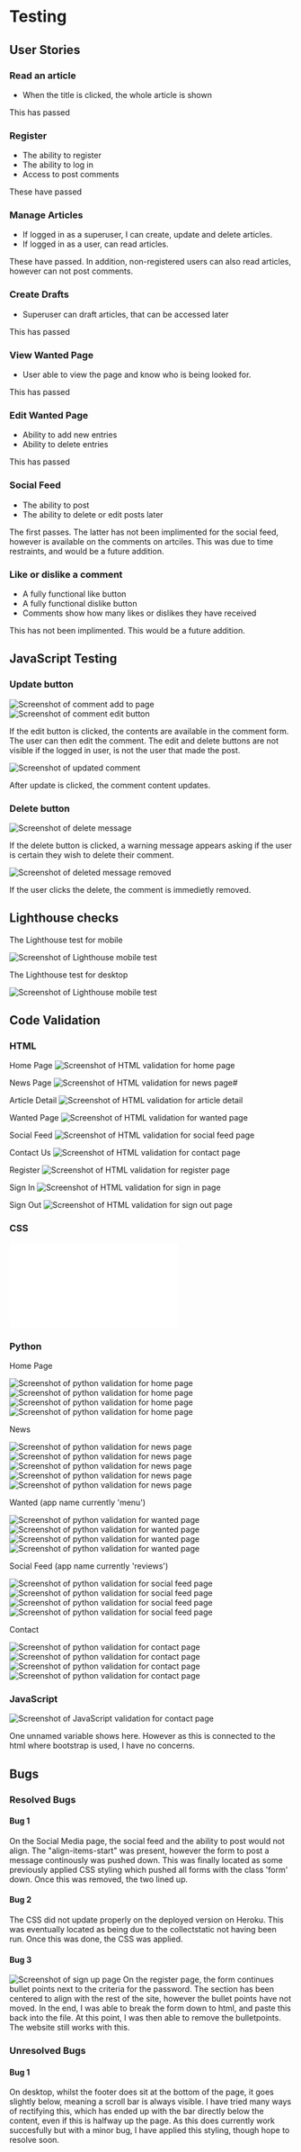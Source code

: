 # Testing

## User Stories
### Read an article
* When the title is clicked, the whole article is shown

This has passed

### Register
* The ability to register
* The ability to log in
* Access to post comments

These have passed

### Manage Articles
* If logged in as a superuser, I can create, update and delete articles.
* If logged in as a user, can read articles.

These have passed. In addition, non-registered users can also read articles, however can not post comments.

### Create Drafts
* Superuser can draft articles, that can be accessed later

This has passed

### View Wanted Page
* User able to view the page and know who is being looked for.

This has passed

### Edit Wanted Page
* Ability to add new entries
* Ability to delete entries

This has passed

### Social Feed
* The ability to post
* The ability to delete or edit posts later

The first passes. The latter has not been implimented for the social feed, however is available on the comments on artciles. This was due to time restraints, and would be a future addition.

### Like or dislike a comment
* A fully functional like button
* A fully functional dislike button
* Comments show how many likes or dislikes they have received

This has not been implimented. This would be a future addition.

## JavaScript Testing
### Update button
![Screenshot of comment add to page](/static/images/comment%20test%20basic.png)
![Screenshot of comment edit button](/static/images/comment%20test%20edit.png)

If the edit button is clicked, the contents are available in the comment form. The user can then edit the comment. The edit and delete buttons are not visible if the logged in user, is not the user that made the post.

![Screenshot of updated comment](/static/images/comment%20updated.png)

After update is clicked, the comment content updates.
### Delete button
![Screenshot of delete message](/static/images/comment%20deleted.png)

If the delete button is clicked, a warning message appears asking if the user is certain they wish to delete their comment.

![Screenshot of deleted message removed](/static/images/comment%20deleted%20confirmed.png)

If the user clicks the delete, the comment is immedietly removed.

## Lighthouse checks
The Lighthouse test for mobile

![Screenshot of Lighthouse mobile test](/static/images/lighthouse%20mobile.png)


The Lighthouse test for desktop

![Screenshot of Lighthouse mobile test](/static/images/lighthouse%20desktop.png)

## Code Validation
### HTML
Home Page
![Screenshot of HTML validation for home page](/static/images/html%20test%20home.png)

News Page
![Screenshot of HTML validation for news page](/static/images/html%20news%20page%20test.png)#

Article Detail
![Screenshot of HTML validation for article detail](/static/images/html%20article%20detail%20test.png)

Wanted Page
![Screenshot of HTML validation for wanted page](/static/images/html%20test%20wanted.png)

Social Feed
![Screenshot of HTML validation for social feed page](/static/images/html%20test%20social%20feed.png)

Contact Us
![Screenshot of HTML validation for contact page](/static/images/html%20test%20contact.png)

Register
![Screenshot of HTML validation for register page](/static/images/html%20test%20register%20page.png)

Sign In
![Screenshot of HTML validation for sign in page](/static/images/html%20test%20sign%20in.png)

Sign Out
![Screenshot of HTML validation for sign out page](/static/images/html%20test%20sign%20out.png)

### CSS
![Screenshot of CSS validation](/static/css/style.css)
### Python
Home Page

![Screenshot of python validation for home page](/static/images/python%20testing%20home%20admin.png)
![Screenshot of python validation for home page](/static/images/python%20testing%20home%20models.png)
![Screenshot of python validation for home page](/static/images/python%20testing%20home%20urls.png)
![Screenshot of python validation for home page](/static/images/python%20testing%20home%20views.png)

News

![Screenshot of python validation for news page](/static/images/python%20testing%20news%20admin.png)
![Screenshot of python validation for news page](/static/images/python%20testing%20news%20forms.png)
![Screenshot of python validation for news page](/static/images/python%20testing%20news%20models.png)
![Screenshot of python validation for news page](/static/images/python%20testing%20news%20urls.png)
![Screenshot of python validation for news page](/static/images/python%20testing%20news%20views.png)

Wanted (app name currently 'menu')

![Screenshot of python validation for wanted page](/static/images/python%20testing%20menu%20admin.png)
![Screenshot of python validation for wanted page](/static/images/python%20testing%20menu%20models.png)
![Screenshot of python validation for wanted page](/static/images/python%20testing%20menu%20urls.png)
![Screenshot of python validation for wanted page](/static/images/python%20testing%20menu%20views.png)

Social Feed (app name currently 'reviews')

![Screenshot of python validation for social feed page](/static/images/python%20testing%20reviews%20admin.png)
![Screenshot of python validation for social feed page](/static/images/python%20testing%20reviews%20models.png)
![Screenshot of python validation for social feed page](/static/images/python%20testing%20reviews%20urls.png)
![Screenshot of python validation for social feed page](/static/images/python%20testing%20reviews%20views.png)

Contact

![Screenshot of python validation for contact page](/static/images/python%20testing%20contact%20admin.png)
![Screenshot of python validation for contact page](/static/images/python%20testing%20contact%20models.png)
![Screenshot of python validation for contact page](/static/images/python%20testing%20contact%20urls.png)
![Screenshot of python validation for contact page](/static/images/python%20testing%20contact%20views.png)

### JavaScript
![Screenshot of JavaScript validation for contact page](/static/images/javascript%20testing.png)

One unnamed variable shows here. However as this is connected to the html where bootstrap is used, I have no concerns.

## Bugs
### Resolved Bugs
#### Bug 1
On the Social Media page, the social feed and the ability to post would not align. The "align-items-start" was present, however the form to post a message continously was pushed down. This was finally located as some previously applied CSS styling which pushed all forms with the class 'form' down. Once this was removed, the two lined up.

#### Bug 2
The CSS did not update properly on the deployed version on Heroku. This was eventually located as being due to the collectstatic not having been run. Once this was done, the CSS was applied.

#### Bug 3
![Screenshot of sign up page](/static/images/sign%20up%20page.png)
On the register page, the form continues bullet points next to the criteria for the password. The section has been centered to align with the rest of the site, however the bullet points have not moved. In the end, I was able to break the form down to html, and paste this back into the file. At this point, I was then able to remove the bulletpoints. The website still works with this.

### Unresolved Bugs

#### Bug 1
On desktop, whilst the footer does sit at the bottom of the page, it goes slightly below, meaning a scroll bar is always visible. I have tried many ways of rectifying this, which has ended up with the bar directly below the content, even if this is halfway up the page. As this does currently work succesfully but with a minor bug, I have applied this styling, though hope to resolve soon.